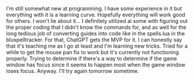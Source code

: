 I'm still somewhat new at programming. I have some experience in it but everything with it is a learning curve. Hopefully everything will work good for others.
I won't lie about it... I definitely utilized ai some with figuring out the proper coding that I didn't know the commands for, and as well for the long tedious job of converting guides into code like in the spells.lua in the bluspelltracker. For that, ChatGPT gets the MVP for it. I can honestly say that it's teaching me as I go at least and I'm learning new tricks.
Tried for a while to get the mouse pan fix to work but it's currently not functioning properly. Trying to determine if there's a way to determine if the game window has focus since it seems to happen most when the game window loses focus. Anyway. I'll try again tomorrow sometime.
